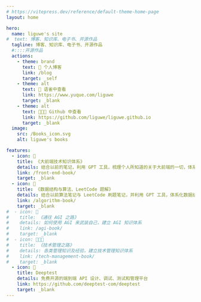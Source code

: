 ```yaml
---
# https://vitepress.dev/reference/default-theme-home-page
layout: home

hero:
  name: liguwe's site
#  text: 博客、知识库、电子书、开源作品
  tagline: 博客、知识库、电子书、开源作品
  #::::开源作品
  actions:
    - theme: brand
      text: 📝 个人博客
      link: /blog
      target: _self
    - theme: alt
      text: 🦜 语雀中查看
      link: https://www.yuque.com/liguwe
      target: _blank
    - theme: alt
      text: 👨🏻‍💻 Github 中查看
      link: https://github.com/liguwe/liguwe.github.io
      target: _blank
  image:
    src: /Books_icon.svg
    alt: liguwe's books

features:
  - icon: 📕
    title: 《大前端技术知识体系》
    details: 结合以前的笔记，利用 GPT 工具，梳理个人所知道的关于大前端的一切，体系化大前端技术知识
    link: /front-end-book/
    target: _blank
  - icon: 📗
    title: 《数据结构与算法、LeetCode 题解》
    details: 结合以前算法笔记与 LeetCode 刷题笔记，并利用 GPT 工具，体系化数据结构与算法知识 
    link: /algorithm-book/
    target: _blank
#  - icon: 🧠
#    title: 《通往 AGI 之路》
#    details: 如何使用 AGI 来武装自己，建立 AGI 知识体系
#    link: /agi-book/
#    target: _blank
#  - icon: 👨‍👦‍👦
#    title: 《技术管理之路》
#    details: 各类管理知识及经验，建立技术管理知识体系
#    link: /tech-management-book/
#    target: _blank
  - icon: 🔌
    title: Deeptest
    details: 免费开源的端到端 API 设计、调试、测试和管理平台
    link: https://github.com/deeptest-com/deeptest
    target: _blank
---
```


